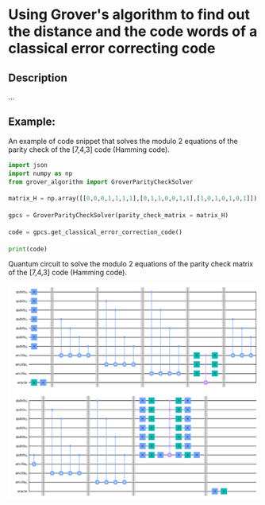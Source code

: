 # Using Grover's algorithm to find out the distance and the code words of a classical error correcting code

## Description

...


## Example:

An example of code snippet that solves the modulo 2 equations of the parity check of the [7,4,3] code (Hamming code).

```python
import json
import numpy as np
from grover_algorithm import GroverParityCheckSolver

matrix_H = np.array([[0,0,0,1,1,1,1],[0,1,1,0,0,1,1],[1,0,1,0,1,0,1]])

gpcs = GroverParityCheckSolver(parity_check_matrix = matrix_H)

code = gpcs.get_classical_error_correction_code()

print(code)
```

Quantum circuit to solve the modulo 2 equations of the parity check matrix of the [7,4,3] code (Hamming code).

![image](example_743.png)